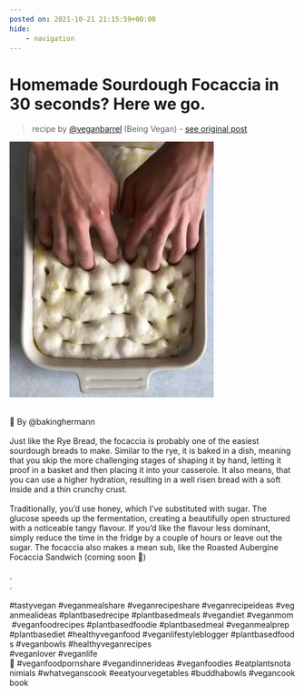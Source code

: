 ```yaml
---
posted on: 2021-10-21 21:15:59+00:00
hide:
    - navigation
---
```


# Homemade Sourdough Focaccia in 30 seconds? Here we go. 

> recipe by [@veganbarrel](https://www.instagram.com/veganbarrel/) 
(Being Vegan) - [see original post](https://instagram.com/p/CVTi8MBKgqW)

![](../img/veganbarrel_21-10-2021_2110.png)

\
🌱 By @bakinghermann\
\
Just like the Rye Bread, the focaccia is probably one of the easiest sourdough breads to make. Similar to the rye, it is baked in a dish, meaning that you skip the more challenging stages of shaping it by hand, letting it proof in a basket and then placing it into your casserole. It also means, that you can use a higher hydration, resulting in a well risen bread with a soft inside and a thin crunchy crust.\
\
Traditionally, you’d use honey, which I’ve substituted with sugar. The glucose speeds up the fermentation, creating a beautifully open structured with a noticeable tangy flavour. If you’d like the flavour less dominant, simply reduce the time in the fridge by a couple of hours or leave out the sugar. The focaccia also makes a mean sub, like the Roasted Aubergine Focaccia Sandwich (coming soon 👏)\
\
.\
.\
\
\#tastyvegan \#veganmealshare \#veganrecipeshare \#veganrecipeideas \#veganmealideas \#plantbasedrecipe \#plantbasedmeals \#vegandiet \#veganmom \#veganfoodrecipes \#plantbasedfoodie \#plantbasedmeal \#veganmealprep \#plantbasediet \#healthyveganfood \#veganlifestyleblogger \#plantbasedfoods \#veganbowls \#healthyveganrecipes\
\#veganlover \#veganlife🌱 \#veganfoodpornshare \#vegandinnerideas \#veganfoodies \#eatplantsnotanimials \#whatveganscook \#eeatyourvegetables \#buddhabowls \#vegancookbook 